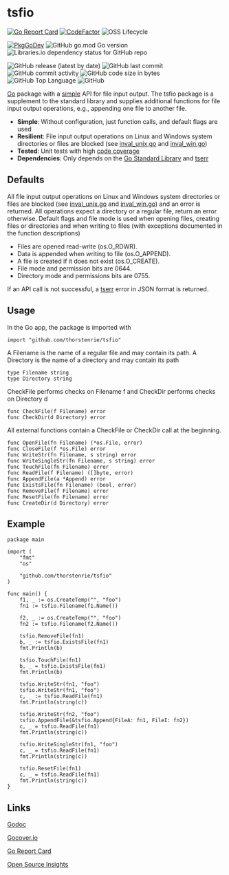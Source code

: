 # tsfio

[![Go Report Card](https://goreportcard.com/badge/github.com/thorstenrie/tsfio)](https://goreportcard.com/report/github.com/thorstenrie/tsfio)
[![CodeFactor](https://www.codefactor.io/repository/github/thorstenrie/tsfio/badge)](https://www.codefactor.io/repository/github/thorstenrie/tsfio)
![OSS Lifecycle](https://img.shields.io/osslifecycle/thorstenrie/tsfio)

[![PkgGoDev](https://pkg.go.dev/badge/mod/github.com/thorstenrie/tsfio)](https://pkg.go.dev/mod/github.com/thorstenrie/tsfio)
![GitHub go.mod Go version](https://img.shields.io/github/go-mod/go-version/thorstenrie/tsfio)
![Libraries.io dependency status for GitHub repo](https://img.shields.io/librariesio/github/thorstenrie/tsfio)

![GitHub release (latest by date)](https://img.shields.io/github/v/release/thorstenrie/tsfio)
![GitHub last commit](https://img.shields.io/github/last-commit/thorstenrie/tsfio)
![GitHub commit activity](https://img.shields.io/github/commit-activity/m/thorstenrie/tsfio)
![GitHub code size in bytes](https://img.shields.io/github/languages/code-size/thorstenrie/tsfio)
![GitHub Top Language](https://img.shields.io/github/languages/top/thorstenrie/tsfio)
![GitHub](https://img.shields.io/github/license/thorstenrie/tsfio)

[Go](https://go.dev/) package with a [simple](https://en.wikipedia.org/wiki/KISS_principle) API for file input output. The tsfio package is a supplement to the standard library and supplies additional functions for file input output operations, e.g., appending one file to another file.

- **Simple**: Without configuration, just function calls, and default flags are used
- **Resilient**: File input output operations on Linux and Windows system directories or files are blocked (see [inval_unix.go](https://github.com/thorstenrie/tsfio/blob/main/inval_unix.go) and [inval_win.go](https://github.com/thorstenrie/tsfio/blob/main/inval_win.go))
- **Tested**: Unit tests with high [code coverage](https://gocover.io/github.com/thorstenrie/tsfio)
- **Dependencies**: Only depends on the [Go Standard Library](https://pkg.go.dev/std) and [tserr](https://github.com/thorstenrie/tserr)

## Defaults

All file input output operations on Linux and Windows system directories or
files are blocked (see [inval_unix.go](https://github.com/thorstenrie/tsfio/blob/main/inval_unix.go) and [inval_win.go](https://github.com/thorstenrie/tsfio/blob/main/inval_win.go)) and an error is returned.
All operations expect a directory or a regular file, return an error otherwise.
Default flags and file mode is used when opening files, creating files or directories
and when writing to files (with exceptions documented in the function descriptions)

- Files are opened read-write (os.O_RDWR).
- Data is appended when writing to file (os.O_APPEND).
- A file is created if it does not exist (os.O_CREATE).
- File mode and permission bits are 0644.
- Directory mode and permissions bits are 0755.

If an API call is not successful, a [tserr](https://github.com/thorstenrie/tserr) error in JSON format is returned.

## Usage

In the Go app, the package is imported with

```
import "github.com/thorstenrie/tsfio"
```

A Filename is the name of a regular file and may contain its path. A Directory is the name of a directory and may contain its path

```
type Filename string
type Directory string
```

CheckFile performs checks on Filename f and CheckDir performs checks on Directory d

```
func CheckFile(f Filename) error
func CheckDir(d Directory) error
```

All external functions contain a CheckFile or CheckDir call at the beginning.

```
func OpenFile(fn Filename) (*os.File, error)
func CloseFile(f *os.File) error
func WriteStr(fn Filename, s string) error
func WriteSingleStr(fn Filename, s string) error
func TouchFile(fn Filename) error
func ReadFile(f Filename) ([]byte, error)
func AppendFile(a *Append) error
func ExistsFile(fn Filename) (bool, error)
func RemoveFile(f Filename) error
func ResetFile(fn Filename) error
func CreateDir(d Directory) error
```

## Example

```
package main

import (
	"fmt"
	"os"

	"github.com/thorstenrie/tsfio"
)

func main() {
	f1, _ := os.CreateTemp("", "foo")
	fn1 := tsfio.Filename(f1.Name())

	f2, _ := os.CreateTemp("", "foo")
	fn2 := tsfio.Filename(f2.Name())

	tsfio.RemoveFile(fn1)
	b, _ := tsfio.ExistsFile(fn1)
	fmt.Println(b)

	tsfio.TouchFile(fn1)
	b, _ = tsfio.ExistsFile(fn1)
	fmt.Println(b)

	tsfio.WriteStr(fn1, "foo")
	tsfio.WriteStr(fn1, "foo")
	c, _ := tsfio.ReadFile(fn1)
	fmt.Println(string(c))

	tsfio.WriteStr(fn2, "foo")
	tsfio.AppendFile(&tsfio.Append{FileA: fn1, FileI: fn2})
	c, _ = tsfio.ReadFile(fn1)
	fmt.Println(string(c))

	tsfio.WriteSingleStr(fn1, "foo")
	c, _ = tsfio.ReadFile(fn1)
	fmt.Println(string(c))

	tsfio.ResetFile(fn1)
	c, _ = tsfio.ReadFile(fn1)
	fmt.Println(string(c))
}
```

## Links

[Godoc](https://pkg.go.dev/github.com/thorstenrie/tsfio)

[Gocover.io](https://gocover.io/github.com/thorstenrie/tsfio)

[Go Report Card](https://goreportcard.com/report/github.com/thorstenrie/tsfio)

[Open Source Insights](https://deps.dev/go/github.com%2Fthorstenrie%2Ftsfio)
